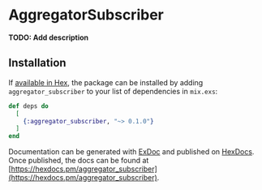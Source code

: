 # AggregatorSubscriber

**TODO: Add description**

## Installation

If [available in Hex](https://hex.pm/docs/publish), the package can be installed
by adding `aggregator_subscriber` to your list of dependencies in `mix.exs`:

```elixir
def deps do
  [
    {:aggregator_subscriber, "~> 0.1.0"}
  ]
end
```

Documentation can be generated with [ExDoc](https://github.com/elixir-lang/ex_doc)
and published on [HexDocs](https://hexdocs.pm). Once published, the docs can
be found at [https://hexdocs.pm/aggregator_subscriber](https://hexdocs.pm/aggregator_subscriber).

